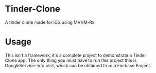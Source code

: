 # Tinder-Clone
A tinder clone made for iOS using MVVM-Rx.

# Usage
This isn't a framework, it's a complete project to demonstrate a Tinder Clone app. The only thing you must have to run this project this is GoogleService-Info.plist, which can be obtained from a Firebase Project.
